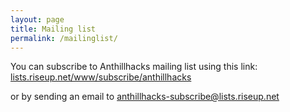 ```yaml
---
layout: page
title: Mailing list
permalink: /mailinglist/
---
```


You can subscribe to Anthillhacks mailing list using this link: <a href="https://lists.riseup.net/www/subscribe/anthillhacks" target="_blank">lists.riseup.net/www/subscribe/anthillhacks</a> 

or by sending an email to anthillhacks-subscribe@lists.riseup.net



